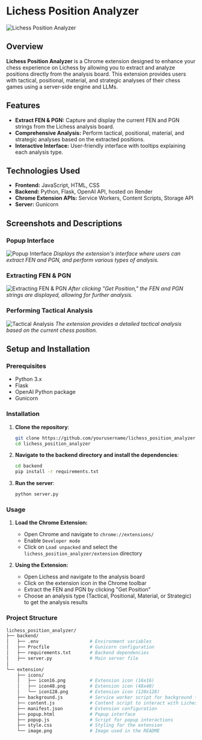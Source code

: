 # Lichess Position Analyzer

![Lichess Position Analyzer](path-to-image.png)

## Overview

**Lichess Position Analyzer** is a Chrome extension designed to enhance your chess experience on Lichess by allowing you to extract and analyze positions directly from the analysis board. This extension provides users with tactical, positional, material, and strategic analyses of their chess games using a server-side engine and LLMs.

## Features

- **Extract FEN & PGN:** Capture and display the current FEN and PGN strings from the Lichess analysis board.
- **Comprehensive Analysis:** Perform tactical, positional, material, and strategic analyses based on the extracted positions.
- **Interactive Interface:** User-friendly interface with tooltips explaining each analysis type.

## Technologies Used

- **Frontend:** JavaScript, HTML, CSS
- **Backend:** Python, Flask, OpenAI API, hosted on Render
- **Chrome Extension APIs:** Service Workers, Content Scripts, Storage API
- **Server:** Gunicorn

## Screenshots and Descriptions

### Popup Interface

![Popup Interface](path-to-popup-interface-image.png)
*Displays the extension's interface where users can extract FEN and PGN, and perform various types of analysis.*

### Extracting FEN & PGN

![Extracting FEN & PGN](path-to-extract-fen-pgn-image.png)
*After clicking "Get Position," the FEN and PGN strings are displayed, allowing for further analysis.*

### Performing Tactical Analysis

![Tactical Analysis](path-to-tactical-analysis-image.png)
*The extension provides a detailed tactical analysis based on the current chess position.*

## Setup and Installation

### Prerequisites

- Python 3.x
- Flask
- OpenAI Python package
- Gunicorn

### Installation

1. **Clone the repository**:

    ```sh
    git clone https://github.com/yourusername/lichess_position_analyzer.git
    cd lichess_position_analyzer
    ```

2. **Navigate to the backend directory and install the dependencies**:

    ```sh
    cd backend
    pip install -r requirements.txt
    ```

3. **Run the server**:

    ```sh
    python server.py
    ```

### Usage

1. **Load the Chrome Extension:**

    - Open Chrome and navigate to `chrome://extensions/`
    - Enable `Developer mode`
    - Click on `Load unpacked` and select the `lichess_position_analyzer/extension` directory

2. **Using the Extension:**

    - Open Lichess and navigate to the analysis board
    - Click on the extension icon in the Chrome toolbar
    - Extract the FEN and PGN by clicking "Get Position"
    - Choose an analysis type (Tactical, Positional, Material, or Strategic) to get the analysis results

### Project Structure

```bash
lichess_position_analyzer/
├── backend/
│   ├── .env                   # Environment variables
│   ├── Procfile               # Gunicorn configuration
│   ├── requirements.txt       # Backend dependencies
│   ├── server.py              # Main server file
│
└── extension/
    ├── icons/
    │   ├── icon16.png         # Extension icon (16x16)
    │   ├── icon48.png         # Extension icon (48x48)
    │   └── icon128.png        # Extension icon (128x128)
    ├── background.js          # Service worker script for background tasks
    ├── content.js             # Content script to interact with Lichess page
    ├── manifest.json          # Extension configuration
    ├── popup.html             # Popup interface
    ├── popup.js               # Script for popup interactions
    ├── style.css              # Styling for the extension
    └── image.png              # Image used in the README
